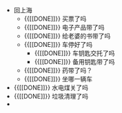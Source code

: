 - 回上海
    - {{[[DONE]]}} 买票了吗
    - {{[[DONE]]}} 电子产品带了吗
    - {{[[DONE]]}} 给老婆的书带了吗
    - {{[[DONE]]}} 车停好了吗
        - {{[[DONE]]}} 车钥匙交托了吗
        - {{[[DONE]]}} 备用钥匙带了吗
    - {{[[DONE]]}} 药带了吗？
    - {{[[DONE]]}} 坐哪一辆车
- {{[[DONE]]}} 水电煤关了吗
- {{[[DONE]]}} 垃圾清理了吗
- 
